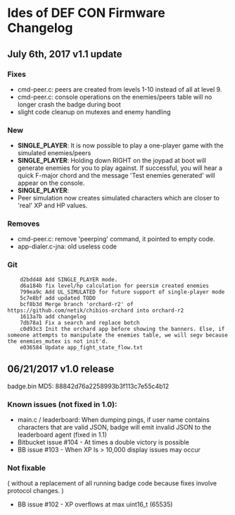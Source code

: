 # Ides of DEF CON Firmware Changelog

## July 6th, 2017 v1.1 update

### Fixes

* cmd-peer.c: peers are created from levels 1-10 instead of all at level 9.
* cmd-peer.c: console operations on the enemies/peers table will no longer crash the badge during boot
* slight code cleanup on mutexes and enemy handling

### New

* **SINGLE_PLAYER**: It is now possible to play a one-player game with the simulated enemies/peers
* **SINGLE_PLAYER**: Holding down RIGHT on the joypad at boot will generate enemies for you to play against. If successful, you will hear a quick F-major chord and the message 'Test enemies generated' will appear on the console.
* **SINGLE_PLAYER**: 
* Peer simulation now creates simulated characters which are closer to 'real' XP and HP values.

### Removes

* cmd-peer.c: remove 'peerping' command, it pointed to empty code.
* app-dialer.c-jna: old useless code

### Git

````
	d2bdd48 Add SINGLE_PLAYER mode.
	d6a184b fix level/hp calculation for peersim created enemies
	799ea9c Add UL_SIMULATED for future support of single-player mode
	5c7e8bf add updated TODO
	bcf8b3d Merge branch 'orchard-r2' of https://github.com/netik/chibios-orchard into orchard-r2
	1613a7b add changelog
	7db78a1 Fix a search and replace botch
	c0d93c3 Init the orchard app before showing the banners. Else, if someone attempts to manipulate the enemies table, we will segv because the enemies_mutex is not init'd.
	e036584 Update app_fight_state_flow.txt
````

## 06/21/2017 v1.0 release

badge.bin MD5: 88842d76a2258993b3f113c7e55c4b12

### Known issues (not fixed in 1.0):

* main.c / leaderboard: When dumping pings, if user name contains characters that are valid JSON, badge will emit invalid JSON to the leaderboard agent (fixed in 1.1)
* Bitbucket issue #104 - At times a double victory is possible
* BB issue #103 - When XP Is > 10,000 display issues may occur

### Not fixable 
( without a replacement of all running badge code because fixes involve protocol changes. )

* BB issue #102 - XP overflows at max uint16_t (65535)
